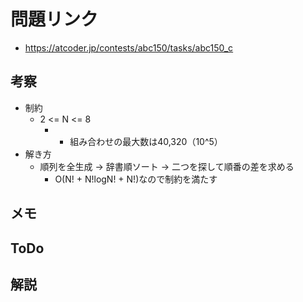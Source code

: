 # 問題リンク
- https://atcoder.jp/contests/abc150/tasks/abc150_c

## 考察
- 制約
    - 2 <= N <= 8
        - - 組み合わせの最大数は40,320（10^5）
- 解き方
    - 順列を全生成 -> 辞書順ソート -> 二つを探して順番の差を求める
        - O(N! + N!logN! + N!)なので制約を満たす

## メモ

## ToDo

## 解説